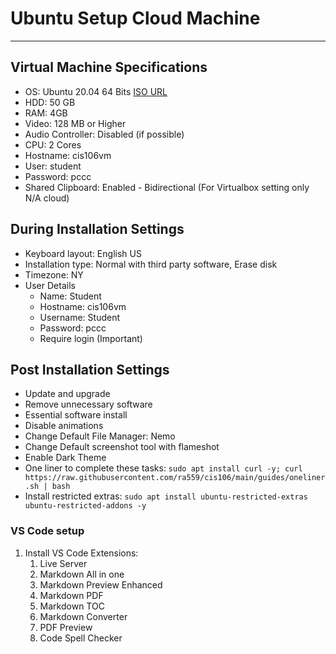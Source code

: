 # Ubuntu Setup Cloud Machine
---

## Virtual Machine Specifications
* OS: Ubuntu 20.04 64 Bits [ISO URL](https://ubuntu.com/download/desktop) 
* HDD: 50 GB
* RAM: 4GB
* Video: 128 MB or Higher
* Audio Controller: Disabled (if possible)
* CPU: 2 Cores
* Hostname: cis106vm
* User: student
* Password: pccc
* Shared Clipboard: Enabled - Bidirectional (For Virtualbox setting only N/A cloud) 


## During Installation Settings
* Keyboard layout: English US
* Installation type: Normal with third party software, Erase disk 
* Timezone: NY
* User Details
  * Name: Student
  * Hostname: cis106vm
  * Username: Student
  * Password: pccc
  * Require login (Important)

## Post Installation Settings
* Update and upgrade
* Remove unnecessary software
* Essential software install
* Disable animations
* Change Default File Manager: Nemo
* Change Default screenshot tool with flameshot
* Enable Dark Theme
* One liner to complete these tasks: 
`sudo apt install curl -y; curl https://raw.githubusercontent.com/ra559/cis106/main/guides/oneliner.sh | bash`
* Install restricted extras: `sudo apt install ubuntu-restricted-extras ubuntu-restricted-addons -y` 

### VS Code setup
1. Install VS Code Extensions:
   1.  Live Server
   2.  Markdown All in one
   3.  Markdown Preview Enhanced
   4.  Markdown PDF
   5.  Markdown TOC
   6.  Markdown Converter
   7.  PDF Preview
   8.  Code Spell Checker







